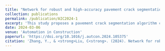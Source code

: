 ```yaml
---
title: "Network for robust and high-accuracy pavement crack segmentation"
collection: publications
permalink: /publication/AIC2024-1
excerpt: 'This study proposes a pavement crack segmentation algorithm called MixCrackNet. MixCrackNet leverages deformable convolution, weighted loss functions, an efficient multi-scale attention module, and the Mix Structure to identify pavement cracks. '
date: 2024-03-06
venue: 'Automation in Construction'
paperurl: 'https://doi.org/10.1016/j.autcon.2024.105375'
citation: 'Zhang, Y., & <strong>Liu, C<strong>. (2024). Network for robust and high-accuracy pavement crack segmentation. Automation in Construction, 162, Article 105375. https://doi.org/10.1016/j.autcon.2024.105375'
---
```

